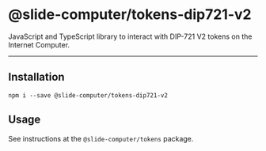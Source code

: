 # @slide-computer/tokens-dip721-v2

JavaScript and TypeScript library to interact with DIP-721 V2 tokens on the Internet Computer.

---

## Installation

```
npm i --save @slide-computer/tokens-dip721-v2
```

## Usage

See instructions at the `@slide-computer/tokens` package.